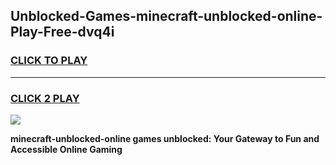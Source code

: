 
## Unblocked-Games-minecraft-unblocked-online-Play-Free-dvq4i
<h3>
<a href="https://premium76.site?title=minecraft-unblocked-online&ref=12A">CLICK TO PLAY</a></h3>
<hr>

<h3>
<a href="https://premium76.site?title=minecraft-unblocked-online&ref=12A">CLICK 2 PLAY</a>
  
</h3>

<a href="https://premium76.site?title=minecraft-unblocked-online&ref=12A"><img src="https://clearcache.store/games.png"></a>


**minecraft-unblocked-online games unblocked: Your Gateway to Fun and Accessible Online Gaming**
